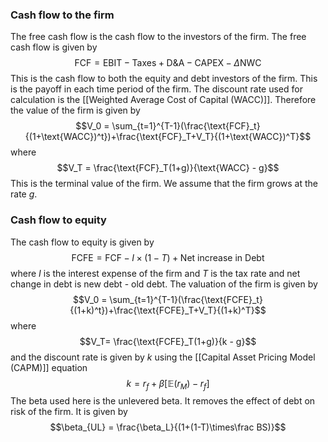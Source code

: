 ### Cash flow to the firm
The free cash flow is the cash flow to the investors of the firm. The free cash flow is given by $$\text{FCF} = \text{EBIT}-\text{Taxes}+\text{D\&A}-\text{CAPEX}-\Delta\text{NWC}$$This is the cash flow to both the equity and debt investors of the firm. This is the payoff in each time period of the firm. The discount rate used for calculation is the [[Weighted Average Cost of Capital (WACC)]]. Therefore the value of the firm is given by $$V_0 = \sum_{t=1}^{T-1}(\frac{\text{FCF}_t}{(1+\text{WACC})^t})+\frac{\text{FCF}_T+V_T}{(1+\text{WACC})^T}$$where $$V_T = \frac{\text{FCF}_T(1+g)}{\text{WACC} - g}$$This is the terminal value of the firm. We assume that the firm grows at the rate $g$. 

### Cash flow to equity
The cash flow to equity is given by $$\text{FCFE}=\text{FCF}-I\times (1-T)+\text{Net increase in Debt}$$where $I$ is the interest expense of the firm and $T$ is the tax rate and net change in debt is new debt - old debt. The valuation of the firm is given by $$V_0 = \sum_{t=1}^{T-1}(\frac{\text{FCFE}_t}{(1+k)^t})+\frac{\text{FCFE}_T+V_T}{(1+k)^T}$$where $$V_T= \frac{\text{FCFE}_T(1+g)}{k - g}$$and the discount rate is given by $k$ using the [[Capital Asset Pricing Model (CAPM)]] equation $$k=r_f+\beta[\mathbb E(r_M)-r_f]$$The beta used here is the unlevered beta. It removes the effect of debt on risk of the firm. It is given by $$\beta_{UL} = \frac{\beta_L}{(1+(1-T)\times\frac BS)}$$
